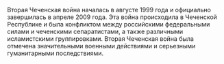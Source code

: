 Вторая Чеченская война началась в августе 1999 года и официально завершилась в апреле 2009 года. Эта война происходила в Чеченской Республике и была конфликтом между российскими федеральными силами и чеченскими сепаратистами, а также различными исламистскими группировками. Вторая Чеченская война была отмечена значительными военными действиями и серьезными гуманитарными последствиями.